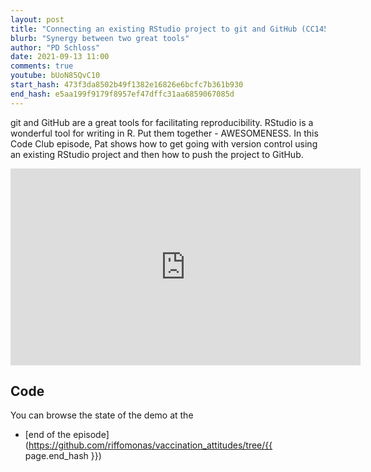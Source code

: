 ```yaml
---
layout: post
title: "Connecting an existing RStudio project to git and GitHub (CC145)"
blurb: "Synergy between two great tools"
author: "PD Schloss"
date: 2021-09-13 11:00
comments: true
youtube: bUoN85QvC10
start_hash: 473f3da8502b49f1382e16826e6bcfc7b361b930
end_hash: e5aa199f9179f8957ef47dffc31aa6859067085d
---
```


git and GitHub are a great tools for facilitating reproducibility. RStudio is a wonderful tool for writing in R. Put them together - AWESOMENESS. In this Code Club episode, Pat shows how to get going with version control using an existing RStudio project and then how to push the project to GitHub.

<iframe style="margin: 0 auto;display:block;" width="560" height="315" src="https://www.youtube.com/embed/{{ page.youtube }}" frameborder="0" allow="accelerometer; autoplay; encrypted-media; gyroscope; picture-in-picture" allowfullscreen></iframe>


## Code

You can browse the state of the demo at the
<!-- * [beginning of the episode](https://github.com/riffomonas/vaccination_attitudes/tree/{{ page.start_hash }}) -->
* [end of the episode](https://github.com/riffomonas/vaccination_attitudes/tree/{{ page.end_hash }})
